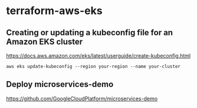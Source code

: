 # terraform-aws-eks

## Creating or updating a kubeconfig file for an Amazon EKS cluster

https://docs.aws.amazon.com/eks/latest/userguide/create-kubeconfig.html

```
aws eks update-kubeconfig --region your-region --name your-cluster
```

## Deploy microservices-demo

https://github.com/GoogleCloudPlatform/microservices-demo